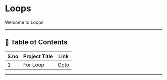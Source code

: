 # Loops

Welcome to Loops

---

## 📅 Table of Contents

| S.no | Project Title              | Link                                            |
|------|----------------------------|-------------------------------------------------|
| 1    | For Loop                   | [Goto](1_for_loop/README.md)                    |


---

